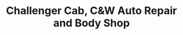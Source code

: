---
title: "Challenger Cab, C&W Auto Repair and Body Shop"
url: /washington/challenger-cab-candw-auto-repair-and-body-shop/
shop: car repair
---